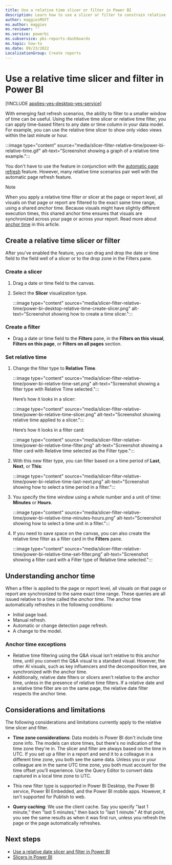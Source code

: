 ```yaml
---
title: Use a relative time slicer or filter in Power BI
description: Learn how to use a slicer or filter to constrain relative time ranges in Power BI.
author: maggiesMSFT
ms.author: maggies
ms.reviewer: ''
ms.service: powerbi
ms.subservice: pbi-reports-dashboards
ms.topic: how-to
ms.date: 09/23/2022
LocalizationGroup: Create reports
---
```


# Use a relative time slicer and filter in Power BI

[!INCLUDE [applies-yes-desktop-yes-service](../includes/applies-yes-desktop-yes-service.md)]

With emerging fast refresh scenarios, the ability to filter to a smaller window of time can be useful. Using the relative time slicer or relative time filter, you can apply time-based filters to any date or time column in your data model. For example, you can use the relative time slicer to show only video views within the last minute or hour.

:::image type="content" source="media/slicer-filter-relative-time/power-bi-relative-time.gif" alt-text="Screenshot showing a graph of a relative time example.":::

You don't have to use the feature in conjunction with the [automatic page refresh](../create-reports/desktop-automatic-page-refresh.md) feature. However, many relative time scenarios pair well with the automatic page refresh feature.  

> [!NOTE]
> When you apply a relative time filter or slicer at the page or report level, all visuals on that page or report are filtered to the exact same time range, using a shared *anchor* time. Because visuals might have slightly different execution times, this shared anchor time ensures that visuals are synchronized across your page or across your report. Read more about [anchor time](#understanding-anchor-time) in this article.

## Create a relative time slicer or filter

After you've enabled the feature, you can drag and drop the date or time field to the field well of a slicer or to the drop zone in the Filters pane. 

### Create a slicer

1. Drag a date or time field to the canvas.

2. Select the **Slicer** visualization type.

   :::image type="content" source="media/slicer-filter-relative-time/power-bi-desktop-relative-time-create-slicer.png" alt-text="Screenshot showing how to create a time slicer.":::

### Create a filter

- Drag a date or time field to the **Filters** pane, in the **Filters on this visual**, **Filters on this page**, or **Filters on all pages** section.

### Set relative time

1. Change the filter type to **Relative Time**.

   :::image type="content" source="media/slicer-filter-relative-time/power-bi-relative-time-set.png" alt-text="Screenshot showing a filter type with Relative Time selected.":::

   Here’s how it looks in a slicer:

   :::image type="content" source="media/slicer-filter-relative-time/power-bi-relative-time-slicer.png" alt-text="Screenshot showing relative time applied to a slicer.":::

   Here’s how it looks in a filter card:

   :::image type="content" source="media/slicer-filter-relative-time/power-bi-relative-time-filter.png" alt-text="Screenshot showing a filter card with Relative time selected as the Filter type.":::

1. With this new filter type, you can filter based on a time period of **Last**, **Next**, or **This**:

   :::image type="content" source="media/slicer-filter-relative-time/power-bi-relative-time-last-next.png" alt-text="Screenshot showing how to select a time period in a filter.":::

1. You specify the time window using a whole number and a unit of time: **Minutes** or **Hours**.

   :::image type="content" source="media/slicer-filter-relative-time/power-bi-relative-time-minutes-hours.png" alt-text="Screenshot showing how to select a time unit in a filter.":::

1. If you need to save space on the canvas, you can also create the relative time filter as a filter card in the **Filters** pane.

   :::image type="content" source="media/slicer-filter-relative-time/power-bi-relative-time-set-filter.png" alt-text="Screenshot showing a filter card with a Filter type of Relative time selected.":::

## Understanding anchor time

When a filter is applied to the page or report level, all visuals on that page or report are synchronized to the same exact time range. These queries are all issued relative to a time called the *anchor time*. The anchor time automatically refreshes in the following conditions:

- Initial page load.
- Manual refresh.
- Automatic or change detection page refresh.
- A change to the model.

### Anchor time exceptions

- Relative time filtering using the Q&A visual isn't relative to this anchor time, until you convert the Q&A visual to a standard visual. However, the other AI visuals, such as key influencers and the decomposition tree, are synchronized with the anchor time. 
- Additionally, relative date filters or slicers aren't relative to the anchor time, unless in the presence of relative time filters. If a relative date and a relative time filter are on the same page, the relative date filter respects the anchor time.

## Considerations and limitations

The following considerations and limitations currently apply to the relative time slicer and filter.

- **Time zone considerations**: Data models in Power BI don't include time zone info. The models can store times, but there's no indication of the time zone they're in. The slicer and filter are always based on the time in UTC. If you set up a filter in a report and send it to a colleague in a different time zone, you both see the same data. Unless you or your colleague are in the same UTC time zone, you both must account for the time offset you’ll experience. Use the Query Editor to convert data captured in a local time zone to UTC.
- This new filter type is supported in Power BI Desktop, the Power BI service, Power BI Embedded, and the Power BI mobile apps. However, it isn't supported for Publish to web.

- **Query caching**: We use the client cache. Say you specify "last 1 minute," then "last 5 minutes," then back to "last 1 minute." At that point, you see the same results as when it was first run, unless you refresh the page or the page automatically refreshes.

## Next steps

- [Use a relative date slicer and filter in Power BI](../visuals/desktop-slicer-filter-date-range.md)
- [Slicers in Power BI](../visuals/power-bi-visualization-slicers.md)
